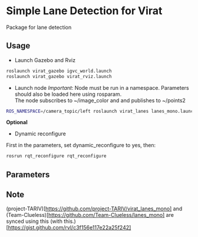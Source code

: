 # Simple Lane Detection for Virat

Package for lane detection

## Usage

* Launch Gazebo and Rviz

```bash
roslaunch virat_gazebo igvc_world.launch
roslaunch virat_gazebo virat_rviz.launch
```

* Launch node
_Important_: Node must be run in a namespace. Parameters should also be loaded here using rosparam.   
The node subscribes to ~/image_color and and publishes to ~/points2

```bash
ROS_NAMESPACE=/camera_topic/left roslaunch virat_lanes lanes_mono.launch
```

**Optional**

* Dynamic reconfigure

First in the parameters, set dynamic_reconfigure to yes, then:
```bash
rosrun rqt_reconfigure rqt_reconfigure
```

## Parameters


## Note
(project-TARIV)[https://github.com/project-TARIV/virat_lanes_mono] and (Team-Clueless)[https://github.com/Team-Clueless/lanes_mono] are synced using this (with this.)[https://gist.github.com/rvl/c3f156e117e22a25f242]
